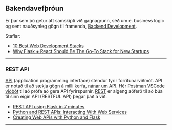 
## Bakendavefþróun
Er þar sem þú getur átt samskipti við gagnagrunn, séð um e. business logic og sent nauðsynleg gögn til framenda, [Backend Development](https://levelup.gitconnected.com/the-2020-web-developer-roadmap-76503ddfb327#eb3d).

Staflar:
- [10 Best Web Development Stacks](https://dev.to/snevy1/10-best-web-development-stacks-409i)
- [Why Flask + React Should Be The Go-To Stack for New Startups](https://spencerporter2.medium.com/interpreted-why-flask-react-should-be-the-go-to-stack-for-new-startups-306c83d49169)

---

### REST API
[API](https://www.youtube.com/watch?v=s7wmiS2mSXY) (application programming interface) stendur fyrir forritunarviðmót. API er notað til að sækja gögn á milli kerfa, [nánar um API](https://zapier.com/learn/apis/chapter-1-introduction-to-apis/). Hér [Postman VSCode viðbót](JSON/VSC_Postman/README.md) til að prófa að gera API fyrirspurnir. [REST](https://www.codecademy.com/article/what-is-rest) er algeng aðferð til að búa til sinn eigin API (RESTFUL API) þegar það á við.
- [REST API using Flask in 7 minutes](https://towardsdatascience.com/launch-your-own-rest-api-using-flask-python-in-7-minutes-c4373eb34239) 
- [Python and REST APIs: Interacting With Web Services](https://realpython.com/api-integration-in-python/)
- [Creating Web APIs with Python and Flask](https://programminghistorian.org/en/lessons/creating-apis-with-python-and-flask)

<!--
> [xmltodict 0.13.0](https://pypi.org/project/xmltodict/) _Makes working with XML feel like you are working with JSON_
-->

---

<!--
## Flask
[Flask](https://flask.palletsprojects.com/en/2.2.x/) er Python veframmi (_web framework_) sem er byggður á litlum kjarna og auðvelt er að framlengja hann með viðbótum í pakkaformi (_package manager_). Flask er talið meira _Pythonic_ en Django veframminn vegna þess að Flask vefforrit er skýrara (_explicit_). [Flask API](https://tedboy.github.io/flask/interface_api.html).


- [Node.js vs. Flask](https://hostadvice.com/blog/web-hosting/node-js/node-js-vs-flask/#:~:text=Developers%20can%20leverage%20these%20frameworks,created%20to%20extend%20existing%20microframeworks.)
  - Flask is the ideal solution for generating RESTful APIs that deliver lightning-fast responses to HTTP
  - Flask is a great choice for prototyping and building MVPs
  - Flask is a great option for creating web applications that don’t need to scale to extremely large sizes.
  - Node.js is ideal for developing SPAs 
  - Node.js is a powerful tool for building real-time applications such as chat applications, gaming application
  - Node.js is an ideal choice for developing applications requiring vast data storage processing.
-->


<!--
**Flask viðbætur og söfn:**
- WTForm
- flask_login, UserMixin, LoginManager
- flask_bcrypt (hash lykilorð)
- [TinyMCE](https://www.tiny.cloud/)
- Pyrebase4 fyrir Firebase.
- SQLAlchemy (ORM)

* [Data Structures For Python Developers (w/ Flask) - Course](https://www.youtube.com/watch?v=74NW-84BqbA&ab_channel=freeCodeCamp.org) 
- [Vefforritun 2 (3.önn)](https://github.com/vefthroun/Namsefni/tree/main/2-Flask#hva%C3%B0-er-flask)
-->

